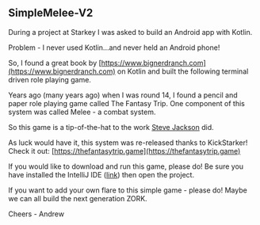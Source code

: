 ## SimpleMelee-V2
During a project at Starkey I was asked to build an Android app with Kotlin.  

Problem - I never used Kotlin...and never held an Android phone! 

So, I found a great book by [https://www.bignerdranch.com](https://www.bignerdranch.com) on Kotlin and built the following terminal driven role playing game. 

Years ago (many years ago) when I was round 14, I found a pencil and paper role playing game called The Fantasy Trip. One component of this system was called Melee - a combat system. 

So this game is a tip-of-the-hat to the work [Steve Jackson](http://www.sjgames.com) did. 

As luck would have it, this system was re-released thanks to KickStarker! Check it out: [https://thefantasytrip.game](https://thefantasytrip.game)

If you would like to download and run this game, please do!  Be sure you have installed the IntelliJ IDE ([link](https://www.jetbrains.com/idea/)) then open the project. 

If you want to add your own flare to this simple game - please do!  Maybe we can all build the next generation ZORK. 

Cheers - Andrew

